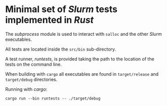 # Minimal set of *Slurm* tests implemented in *Rust*

The *subprocess* module is used to interact with `salloc` and the other *Slurm* executables.

All tests are located inside the `src/bin` sub-directory.

A test runner, *runtests*, is provided taking the path to the location of the tests on the command line.

When building with `cargo` all executables are found in `target/release` and `target/debug` directories.

Running with *cargo*:
```shell
cargo run --bin runtests -- ./target/debug

```
